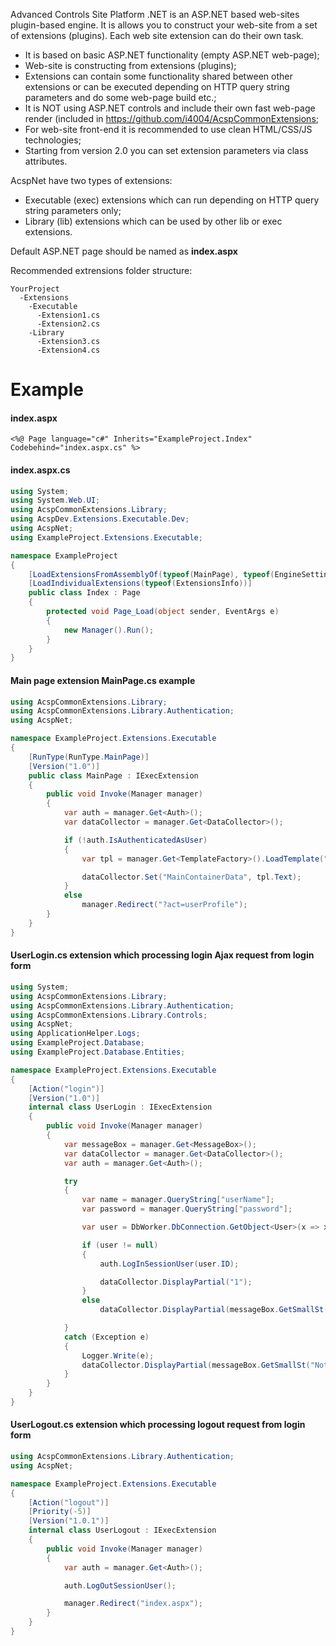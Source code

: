 Advanced Controls Site Platform .NET is an ASP.NET based web-sites plugin-based engine.
It is allows you to construct your web-site from a set of extensions (plugins). Each web site extension can do their own task.

* It is based on basic ASP.NET functionality (empty ASP.NET web-page);
* Web-site is constructing from extensions (plugins);
* Extensions can contain some functionality shared between other extensions or can be executed depending on HTTP query string parameters and do some web-page build etc.;
* It is NOT using ASP.NET controls and include their own fast web-page render (included in https://github.com/i4004/AcspCommonExtensions;
* For web-site front-end it is recommended to use clean HTML/CSS/JS technologies;
* Starting from version 2.0 you can set extension parameters via class attributes.

AcspNet have two types of extensions:
* Executable (exec) extensions which can run depending on HTTP query string parameters only;
* Library (lib) extensions which can be used by other lib or exec extensions.

Default ASP.NET page should be named as **index.aspx**

Recommended extrensions folder structure:

```text
YourProject
  -Extensions
    -Executable
      -Extension1.cs
      -Extension2.cs
    -Library
      -Extension3.cs
      -Extension4.cs
```

Example
==

#### index.aspx

```aspx-cs
<%@ Page language="c#" Inherits="ExampleProject.Index" Codebehind="index.aspx.cs" %>
```

#### index.aspx.cs

```csharp
using System;
using System.Web.UI;
using AcspCommonExtensions.Library;
using AcspDev.Extensions.Executable.Dev;
using AcspNet;
using ExampleProject.Extensions.Executable;

namespace ExampleProject
{
	[LoadExtensionsFromAssemblyOf(typeof(MainPage), typeof(EngineSettings))]
	[LoadIndividualExtensions(typeof(ExtensionsInfo))]
	public class Index : Page
	{
		protected void Page_Load(object sender, EventArgs e)
		{
			new Manager().Run();
		}
	}
}
```


#### Main page extension MainPage.cs example

```csharp
using AcspCommonExtensions.Library;
using AcspCommonExtensions.Library.Authentication;
using AcspNet;

namespace ExampleProject.Extensions.Executable
{
	[RunType(RunType.MainPage)]
	[Version("1.0")]
	public class MainPage : IExecExtension
	{
		public void Invoke(Manager manager)
		{
			var auth = manager.Get<Auth>();
			var dataCollector = manager.Get<DataCollector>();

			if (!auth.IsAuthenticatedAsUser)
			{
				var tpl = manager.Get<TemplateFactory>().LoadTemplate("UserLogin/LoginForm.tpl");

				dataCollector.Set("MainContainerData", tpl.Text);
			}
			else
				manager.Redirect("?act=userProfile");
		}
	}
}
```

#### UserLogin.cs extension which processing login Ajax request from login form

```csharp
using System;
using AcspCommonExtensions.Library;
using AcspCommonExtensions.Library.Authentication;
using AcspCommonExtensions.Library.Controls;
using AcspNet;
using ApplicationHelper.Logs;
using ExampleProject.Database;
using ExampleProject.Database.Entities;

namespace ExampleProject.Extensions.Executable
{
	[Action("login")]
	[Version("1.0")]
	internal class UserLogin : IExecExtension
	{
		public void Invoke(Manager manager)
		{
			var messageBox = manager.Get<MessageBox>();
			var dataCollector = manager.Get<DataCollector>();
			var auth = manager.Get<Auth>();

			try
			{
				var name = manager.QueryString["userName"];
				var password = manager.QueryString["password"];

				var user = DbWorker.DbConnection.GetObject<User>(x => x.Name == name && x.Password == password);

				if (user != null)
				{
					auth.LogInSessionUser(user.ID);

					dataCollector.DisplayPartial("1");
				}
				else
					dataCollector.DisplayPartial(messageBox.GetSmallSt("NotifyWrongUserNameOrPassword"));

			}
			catch (Exception e)
			{
				Logger.Write(e);
				dataCollector.DisplayPartial(messageBox.GetSmallSt("NotifyUnexpectedSiteError"));
			}
		}
	}
}
```

#### UserLogout.cs extension which processing logout request from login form

```csharp
using AcspCommonExtensions.Library.Authentication;
using AcspNet;

namespace ExampleProject.Extensions.Executable
{
	[Action("logout")]
	[Priority(-5)]
	[Version("1.0.1")]
	internal class UserLogout : IExecExtension
	{
		public void Invoke(Manager manager)
		{
			var auth = manager.Get<Auth>();

			auth.LogOutSessionUser();

			manager.Redirect("index.aspx");
		}
	}
}
```
